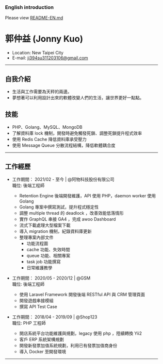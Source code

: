### English introduction
Please view [README-EN.md](https://github.com/jonyig/Resume/blob/main/README-EN.md)

# 郭仲益 (Jonny Kuo)

- Location: New Taipei City
- E-mail: ji394su311203106@gmail.com
<hr>

## 自我介紹
  - 生活與工作需要為天秤的兩邊。
  - 夢想著可以利用設計出來的軟體改變人們的生活，讓世界更好一點點。
   

## 技能
- PHP、Golang、MySQL、MongoDB
- 了解資料庫 lock 機制，開發時避免觸發死鎖、調整死鎖提升程式效率
- 使用 Redis Cache 降低資料庫承受壓力
- 使用 Message Queue 分散流程結構，降低軟體耦合度

<hr>

## 工作經歷
- 工作期間： 2021/02 - 至今 | @阿物科技股份有限公司 <br>
  職位: 後端工程師 <br>
    * Retention Engine 後端開發維護，API 使用 PHP，daemon worker 使用 Golang 
    * Golang 專案中撰寫測試，提升程式穩定性
    * 調整 multiple thread 的 deadlock ，改善效能低落情形
    * 實作 GraphQL 串接 GA4 ，完成 awoo Dashboard
    * 流式下載處理大型檔案下載
    * 導入 migration 機制，紀錄資料庫更新
    * 整理專案內部文件
        * 功能流程圖
        * cache 功能、失效時間
        * queue 功能、相關專案
        * task job 功能撰寫  
        * 日常維護教學
    
- 工作期間： 2020/05 - 2020/12 | @GSM <br>
    職位: 後端工程師 <br>
    * 使用 Laravel Framework 開發後端 RESTful API 與 CRM 管理頁面
    * 開發遊戲串接模組
    * 撰寫 API Test Case

- 工作期間： 2018/04 - 2019/09 | @Shop123 <br>
    職位: PHP 工程師 <br>
    * 開店系統平台功能維護與規劃，legacy 使用 php ，陸續轉換 Yii2
    * 客戶 ERP 系統架構規劃
    * 開發新發票加值系統規劃，利用已有發票加值商身份
    * 導入 Docker 至開發環境
<hr>

 
